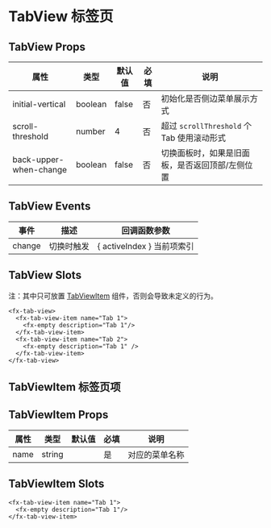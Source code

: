 # TabView 标签页

## TabView Props

| 属性                   | 类型    | 默认值 | 必填 | 说明                                            |
| ---------------------- | ------- | ------ | ---- | ----------------------------------------------- |
| initial-vertical       | boolean | false  | 否   | 初始化是否侧边菜单展示方式                      |
| scroll-threshold       | number  | 4      | 否   | 超过 `scrollThreshold` 个 Tab 使用滚动形式      |
| back-upper-when-change | boolean | false  | 否   | 切换面板时，如果是旧面板，是否返回顶部/左侧位置 |

## TabView Events

| 事件   | 描述       | 回调函数参数               |
| ------ | ---------- | -------------------------- |
| change | 切换时触发 | { activeIndex } 当前项索引 |

## TabView Slots

注：其中只可放置 [TabViewItem](./TabView.md#tabviewitem-标签页项) 组件，否则会导致未定义的行为。

```
<fx-tab-view>
  <fx-tab-view-item name="Tab 1">
    <fx-empty description="Tab 1"/>
  </fx-tab-view-item>
  <fx-tab-view-item name="Tab 2">
    <fx-empty description="Tab 1" />
  </fx-tab-view-item>
</fx-tab-view>
```

## TabViewItem 标签页项

## TabViewItem Props

| 属性 | 类型   | 默认值 | 必填 | 说明           |
| ---- | ------ | ------ | ---- | -------------- |
| name | string |        | 是   | 对应的菜单名称 |

## TabViewItem Slots

```
<fx-tab-view-item name="Tab 1">
  <fx-empty description="Tab 1"/>
</fx-tab-view-item>
```

